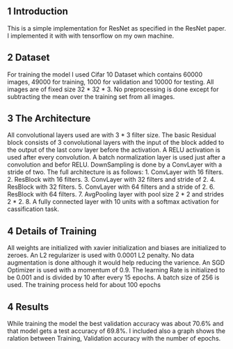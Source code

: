 ## 1	Introduction

This is a simple implementation for ResNet as specified in the ResNet paper. I implemented it with with tensorflow on my own machine.

## 2	Dataset

For training the model I used Cifar 10 Dataset which contains 60000 images, 49000 for training, 1000 for validation and 10000 for testing. All images are of fixed size 32 * 32 * 3. No preprocessing is done except for subtracting the mean over the training set from all images.

## 3 	The Architecture

All convolutional layers used are with 3 * 3 filter size. The basic Residual block consists of 3 convolutional layers with the input of the block added to the output of the last conv layer before the activation. A RELU activation is used after every convolution. A batch normalization layer is used just after a convolution and befor RELU. DownSampling is done by a ConvLayer with a stride of two. The full architecture is as follows:
	1. ConvLayer with 16 filters.
	2. ResBlock with 16 filters.
	3. ConvLayer with 32 filters and stride of 2.
	4. ResBlock with 32 filters.
	5. ConvLayer with 64 filters and a stride of 2.
	6. ResBlock with 64 filters.
	7. AvgPooling layer with pool size 2 * 2 and strides 2 * 2.
	8. A fully connected layer with 10 units with a softmax activation for cassification task.

## 4	Details of Training

All weights are initialized with xavier initialization and biases are initialized to zeroes. An L2 regularizer is used with 0.0001 L2 penalty. No data augmentation is done although it would help reducing the varience. An SGD Optimizer is used with a momentum of 0.9. The learning Rate is initialized to be 0.001 and is divided by 10 after every 15 epochs. A batch size of 256 is used. The training process held for about 100 epochs

## 4	Results

While training the model the best validation accuracy was about 70.6% and that model gets a test accuracy of 69.8%. I included also a graph shows the ralation between Training, Validation accuracy with the number of epochs.
